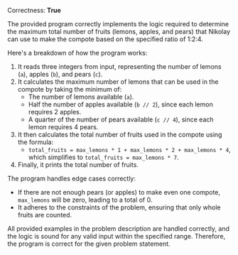 Correctness: **True**

The provided program correctly implements the logic required to determine the maximum total number of fruits (lemons, apples, and pears) that Nikolay can use to make the compote based on the specified ratio of 1:2:4. 

Here's a breakdown of how the program works:

1. It reads three integers from input, representing the number of lemons (`a`), apples (`b`), and pears (`c`).
2. It calculates the maximum number of lemons that can be used in the compote by taking the minimum of:
   - The number of lemons available (`a`).
   - Half the number of apples available (`b // 2`), since each lemon requires 2 apples.
   - A quarter of the number of pears available (`c // 4`), since each lemon requires 4 pears.
3. It then calculates the total number of fruits used in the compote using the formula:
   - `total_fruits = max_lemons * 1 + max_lemons * 2 + max_lemons * 4`, which simplifies to `total_fruits = max_lemons * 7`.
4. Finally, it prints the total number of fruits.

The program handles edge cases correctly:
- If there are not enough pears (or apples) to make even one compote, `max_lemons` will be zero, leading to a total of 0.
- It adheres to the constraints of the problem, ensuring that only whole fruits are counted.

All provided examples in the problem description are handled correctly, and the logic is sound for any valid input within the specified range. Therefore, the program is correct for the given problem statement.